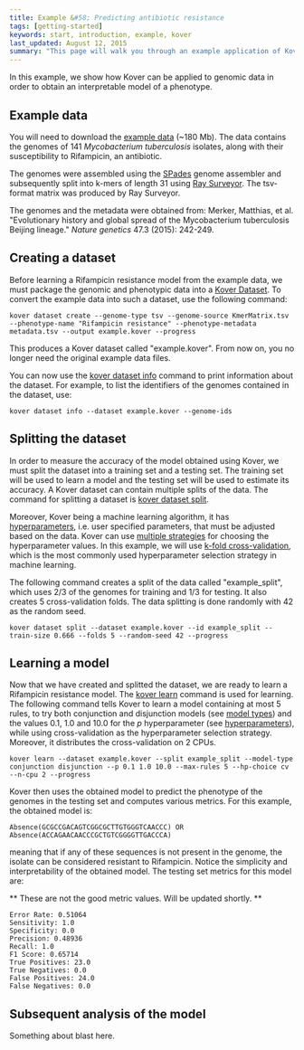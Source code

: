 ```yaml
---
title: Example &#58; Predicting antibiotic resistance
tags: [getting-started]
keywords: start, introduction, example, kover
last_updated: August 12, 2015
summary: "This page will walk you through an example application of Kover."
---
```


In this example, we show how Kover can be applied to genomic data in order to obtain an interpretable model of a phenotype.

## Example data

You will need to download the [example data](http://graal.ift.ulaval.ca/adrouin/kover-example-data.zip) (~180 Mb). The data contains the genomes of 141 *Mycobacterium 
tuberculosis* isolates, along with their susceptibility to Rifampicin, an antibiotic.

The genomes were assembled using the [SPades](http://bioinf.spbau.ru/spades) genome assembler and subsequently split into
k-mers of length 31 using [Ray Surveyor](https://github.com/zorino/RaySurveyor-Tutorial). The tsv-format matrix was produced
by Ray Surveyor.

The genomes and the metadata were obtained from: Merker, Matthias, et al. "Evolutionary history and global spread of the Mycobacterium tuberculosis Beijing lineage." *Nature genetics* 47.3 (2015): 242-249.

## Creating a dataset

Before learning a Rifampicin resistance model from the example data, we must package the genomic and phenotypic data into a [Kover Dataset](). 
To convert the example data into such a dataset, use the following command:

```
kover dataset create --genome-type tsv --genome-source KmerMatrix.tsv --phenotype-name "Rifampicin resistance" --phenotype-metadata metadata.tsv --output example.kover --progress
```

This produces a Kover dataset called "example.kover". From now on, you no longer need the original example data files.

You can now use the [kover dataset info](todo) command to print information about the dataset. For example, to list the identifiers
of the genomes contained in the dataset, use:

```
kover dataset info --dataset example.kover --genome-ids
```

## Splitting the dataset

In order to measure the accuracy of the model obtained using Kover, we must split the dataset into a training set and a 
testing set. The training set will be used to learn a model and the testing set will be used to estimate its accuracy.
A Kover dataset can contain multiple splits of the data. The command for splitting a dataset is [kover dataset split](todo).

Moreover, Kover being a machine learning algorithm, it has [hyperparameters](todo), i.e. user specified parameters, that must
be adjusted based on the data. Kover can use [multiple strategies](todo) for choosing the hyperparameter values. In this example, we
will use [k-fold cross-validation](https://en.wikipedia.org/wiki/Cross-validation_(statistics)#k-fold_cross-validation), 
which is the most commonly used hyperparameter selection strategy in machine learning.

The following command creates a split of the data called "example_split", which uses 2/3 of the genomes for training and
1/3 for testing. It also creates 5 cross-validation folds. The data splitting is done randomly with 42 as the random seed.

```
kover dataset split --dataset example.kover --id example_split --train-size 0.666 --folds 5 --random-seed 42 --progress
```

## Learning a model

Now that we have created and splitted the dataset, we are ready to learn a Rifampicin resistance model. The [kover learn]()
command is used for learning. The following command tells Kover to learn a model containing at most 5 rules, to try both
conjunction and disjunction models (see [model types](todo)) and the values 0.1, 1.0 and 10.0 for the *p* 
hyperparameter (see [hyperparameters](todo)), while using cross-validation as the hyperparameter selection strategy. 
Moreover, it distributes the cross-validation on 2 CPUs.

```
kover learn --dataset example.kover --split example_split --model-type conjunction disjunction --p 0.1 1.0 10.0 --max-rules 5 --hp-choice cv --n-cpu 2 --progress
```

Kover then uses the obtained model to predict the phenotype of the genomes in the testing set and computes various metrics.
For this example, the obtained model is:

```
Absence(GCGCCGACAGTCGGCGCTTGTGGGTCAACCC) OR Absence(ACCAGAACAACCCGCTGTCGGGGTTGACCCA)
```

meaning that if any of these sequences is not present in the genome, the isolate can be considered resistant to Rifampicin.
Notice the simplicity and interpretability of the obtained model. The testing set metrics for this model are:

** These are not the good metric values. Will be updated shortly. **

```
Error Rate: 0.51064
Sensitivity: 1.0
Specificity: 0.0
Precision: 0.48936
Recall: 1.0
F1 Score: 0.65714
True Positives: 23.0
True Negatives: 0.0
False Positives: 24.0
False Negatives: 0.0
```

## Subsequent analysis of the model

Something about blast here.
